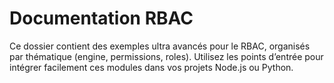 # Documentation RBAC

Ce dossier contient des exemples ultra avancés pour le RBAC, organisés par thématique (engine, permissions, roles). Utilisez les points d’entrée pour intégrer facilement ces modules dans vos projets Node.js ou Python.
